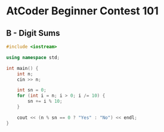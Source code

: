 # AtCoder Beginner Contest 101
## B - Digit Sums
```cpp
#include <iostream>

using namespace std;

int main() {
    int n;
    cin >> n;

    int sn = 0;
    for (int i = n; i > 0; i /= 10) {
        sn += i % 10;
    }

    cout << (n % sn == 0 ? "Yes" : "No") << endl;
}
```
